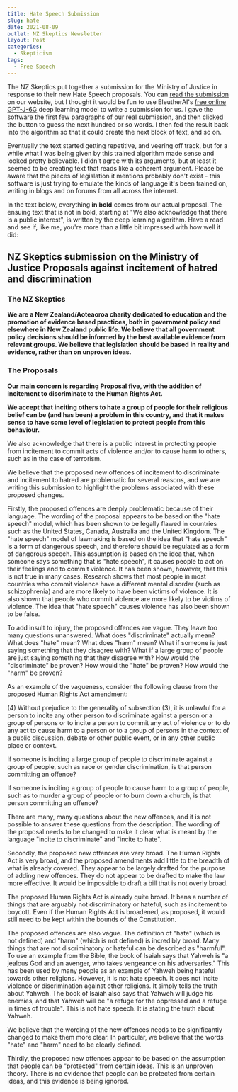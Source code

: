 ```yaml
---
title: Hate Speech Submission
slug: hate
date: 2021-08-09
outlet: NZ Skeptics Newsletter
layout: Post
categories:
  - Skepticism
tags:
  - Free Speech
---
```


The NZ Skeptics put together a submission for the Ministry of Justice in response to their new Hate Speech proposals. You can [read the submission](https://skeptics.nz/submissions/hate-speech) on our website, but I thought it would be fun to use EleutherAI's [free online GPT-J-6G](https://6b.eleuther.ai/) deep learning model to write a submission for us. I gave the software the first few paragraphs of our real submission, and then clicked the button to guess the next hundred or so words. I then fed the result back into the algorithm so that it could create the next block of text, and so on.

<!-- more -->

Eventually the text started getting repetitive, and veering off track, but for a while what I was being given by this trained algorithm made sense and looked pretty believable. I didn't agree with its arguments, but at least it seemed to be creating text that reads like a coherent argument. Please be aware that the pieces of legislation it mentions probably don't exist - this software is just trying to emulate the kinds of language it's been trained on, writing in blogs and on forums from all across the internet.

In the text below, everything **in bold** comes from our actual proposal. The ensuing text that is not in bold, starting at "We also acknowledge that there is a public interest", is written by the deep learning algorithm. Have a read and see if, like me, you're more than a little bit impressed with how well it did:

## NZ Skeptics submission on the Ministry of Justice Proposals against incitement of hatred and discrimination

### The NZ Skeptics

**We are a New Zealand/Aoteaoroa charity dedicated to education and the promotion of evidence based practices, both in government policy and elsewhere in New Zealand public life. We believe that all government policy decisions should be informed by the best available evidence from relevant groups. We believe that legislation should be based in reality and evidence, rather than on unproven ideas.**

### The Proposals

**Our main concern is regarding Proposal five, with the addition of incitement to discriminate to the Human Rights Act.**

**We accept that inciting others to hate a group of people for their religious belief can be (and has been) a problem in this country, and that it makes sense to have some level of legislation to protect people from this behaviour.**

We also acknowledge that there is a public interest in protecting people from incitement to commit acts of violence and/or to cause harm to others, such as in the case of terrorism.

We believe that the proposed new offences of incitement to discriminate and incitement to hatred are problematic for several reasons, and we are writing this submission to highlight the problems associated with these proposed changes.

Firstly, the proposed offences are deeply problematic because of their language. The wording of the proposal appears to be based on the "hate speech" model, which has been shown to be legally flawed in countries such as the United States, Canada, Australia and the United Kingdom. The "hate speech" model of lawmaking is based on the idea that "hate speech" is a form of dangerous speech, and therefore should be regulated as a form of dangerous speech. This assumption is based on the idea that, when someone says something that is "hate speech", it causes people to act on their feelings and to commit violence. It has been shown, however, that this is not true in many cases. Research shows that most people in most countries who commit violence have a different mental disorder (such as schizophrenia) and are more likely to have been victims of violence. It is also shown that people who commit violence are more likely to be victims of violence. The idea that "hate speech" causes violence has also been shown to be false.

To add insult to injury, the proposed offences are vague. They leave too many questions unanswered. What does "discriminate" actually mean? What does "hate" mean? What does "harm" mean? What if someone is just saying something that they disagree with? What if a large group of people are just saying something that they disagree with? How would the "discriminate" be proven? How would the "hate" be proven? How would the "harm" be proven?

As an example of the vagueness, consider the following clause from the proposed Human Rights Act amendment:

(4) Without prejudice to the generality of subsection (3), it is unlawful for a person to incite any other person to discriminate against a person or a group of persons or to incite a person to commit any act of violence or to do any act to cause harm to a person or to a group of persons in the context of a public discussion, debate or other public event, or in any other public place or context.

If someone is inciting a large group of people to discriminate against a group of people, such as race or gender discrimination, is that person committing an offence?

If someone is inciting a group of people to cause harm to a group of people, such as to murder a group of people or to burn down a church, is that person committing an offence?

There are many, many questions about the new offences, and it is not possible to answer these questions from the description. The wording of the proposal needs to be changed to make it clear what is meant by the language "incite to discriminate" and "incite to hate".

Secondly, the proposed new offences are very broad. The Human Rights Act is very broad, and the proposed amendments add little to the breadth of what is already covered. They appear to be largely drafted for the purpose of adding new offences. They do not appear to be drafted to make the law more effective. It would be impossible to draft a bill that is not overly broad.

The proposed Human Rights Act is already quite broad. It bans a number of things that are arguably not discriminatory or hateful, such as incitement to boycott. Even if the Human Rights Act is broadened, as proposed, it would still need to be kept within the bounds of the Constitution.

The proposed offences are also vague. The definition of "hate" (which is not defined) and "harm" (which is not defined) is incredibly broad. Many things that are not discriminatory or hateful can be described as "harmful". To use an example from the Bible, the book of Isaiah says that Yahweh is "a jealous God and an avenger, who takes vengeance on his adversaries." This has been used by many people as an example of Yahweh being hateful towards other religions. However, it is not hate speech. It does not incite violence or discrimination against other religions. It simply tells the truth about Yahweh. The book of Isaiah also says that Yahweh will judge his enemies, and that Yahweh will be "a refuge for the oppressed and a refuge in times of trouble". This is not hate speech. It is stating the truth about Yahweh.

We believe that the wording of the new offences needs to be significantly changed to make them more clear. In particular, we believe that the words "hate" and "harm" need to be clearly defined.

Thirdly, the proposed new offences appear to be based on the assumption that people can be "protected" from certain ideas. This is an unproven theory. There is no evidence that people can be protected from certain ideas, and this evidence is being ignored.
